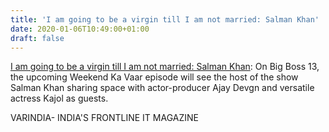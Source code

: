 ```yaml
---
title: 'I am going to be a virgin till I am not married: Salman Khan'
date: 2020-01-06T10:49:00+01:00
draft: false
---
```


[I am going to be a virgin till I am not married: Salman Khan](https://varindia.com/news/i-am-going-to-be-a-virgin-till-i-am-not-married-salman-khan#.XhMCje0biVI.blogger): On Big Boss 13, the upcoming Weekend Ka Vaar episode will see the host of the show Salman Khan sharing space with actor-producer Ajay Devgn and versatile actress Kajol as guests.  
  
VARINDIA- INDIA'S FRONTLINE IT MAGAZINE